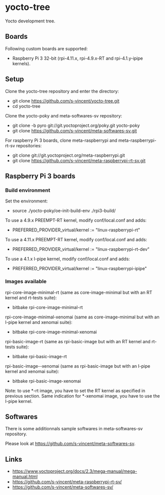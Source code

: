 # yocto-tree

Yocto development tree.

## Boards

Following custom boards are supported:
- Raspberry Pi 3 32-bit (rpi-4.11.x, rpi-4.9.x-RT and rpi-4.1.y-ipipe kernels).

## Setup

Clone the yocto-tree repository and enter the directory:

- git clone https://github.com/s-vincent/yocto-tree.git
- cd yocto-tree

Clone the yocto-poky and meta-softwares-sv repository:

- git clone -b pyro git://git.yoctoproject.org/poky.git yocto-poky
- git clone https://github.com/s-vincent/meta-softwares-sv.git

For raspberry Pi 3 boards, clone meta-raspberrypi and meta-raspberrypi-rt-sv
repositories:

- git clone git://git.yoctoproject.org/meta-raspberrypi.git
- git clone https://github.com/s-vincent/meta-raspberrypi-rt-sv.git

## Raspberry Pi 3 boards

### Build environment

Set the environment:

- source ./yocto-poky/oe-init-build-env ./rpi3-build/

To use a 4.9.x PREEMPT-RT kernel, modify conf/local.conf and adds:
- PREFERRED_PROVIDER_virtual/kernel := "linux-raspberrypi-rt"

To use a 4.11.x PREEMPT-RT kernel, modify conf/local.conf and adds:
- PREFERRED_PROVIDER_virtual/kernel := "linux-raspberrypi-rt-dev"

To use a 4.1.x I-pipe kernel, modify conf/local.conf and adds:
- PREFERRED_PROVIDER_virtual/kernel := "linux-raspberrypi-ipipe"

### Images available

rpi-core-image-minimal-rt (same as core-image-minimal but with an RT kernel 
and rt-tests suite):
- bitbake rpi-core-image-minimal-rt

rpi-core-image-minimal-xenomai (same as core-image-minimal but with an I-pipe
kernel and xenomai suite):
- bitbake rpi-core-image-minimal-xenomai

rpi-basic-image-rt (same as rpi-basic-image but with an RT kernel and rt-tests
suite):
- bitbake rpi-basic-image-rt

rpi-basic-image--xenomai (same as rpi-basic-image but with an I-pipe kernel
and xenomai suite):
- bitbake rpi-basic-image-xenomai

Note: to use *-rt image, you have to set the RT kernel as specified in previous
section. Same indication for *-xenomai image, you have to use the I-pipe kernel.

## Softwares

There is some additionnals sample softwares in meta-softwares-sv repository.

Please look at https://github.com/s-vincent/meta-softwares-sv.

## Links

* https://www.yoctoproject.org/docs/2.3/mega-manual/mega-manual.html
* https://github.com/s-vincent/meta-raspberrypi-rt-sv/
* https://github.com/s-vincent/meta-softwares-sv/

